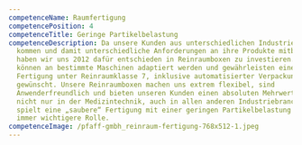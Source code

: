 ```yaml
---
competenceName: Raumfertigung
competencePosition: 4
competenceTitle: Geringe Partikelbelastung
competenceDescription: Da unsere Kunden aus unterschiedlichen Industriezweigen
  kommen und damit unterschiedliche Anforderungen an ihre Produkte mitbringen,
  haben wir uns 2012 dafür entschieden in Reinraumboxen zu investieren. Diese
  können an bestimmte Maschinen adaptiert werden und gewährleisten eine
  Fertigung unter Reinraumklasse 7, inklusive automatisierter Verpackung, falls
  gewünscht. Unsere Reinraumboxen machen uns extrem flexibel, sind
  Anwenderfreundlich und bieten unseren Kunden einen absoluten Mehrwert. Denn
  nicht nur in der Medizintechnik, auch in allen anderen Industriebranchen
  spielt eine „saubere“ Fertigung mit einer geringen Partikelbelastung eine
  immer wichtigere Rolle.
competenceImage: /pfaff-gmbh_reinraum-fertigung-768x512-1.jpeg
---
```

